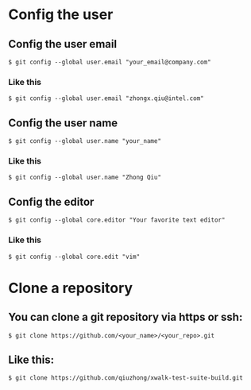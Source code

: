 # Config the user
## Config the user email
    $ git config --global user.email "your_email@company.com"
### Like this
    $ git config --global user.email "zhongx.qiu@intel.com"
## Config the user name
    $ git config --global user.name "your_name"
### Like this
    $ git config --global user.name "Zhong Qiu"
## Config the editor
    $ git config --global core.editor "Your favorite text editor"
### Like this
    $ git config --global core.edit "vim"

# Clone a repository
## You can clone a git repository via https or ssh:
    $ git clone https://github.com/<your_name>/<your_repo>.git

## Like this:
    $ git clone https://github.com/qiuzhong/xwalk-test-suite-build.git
